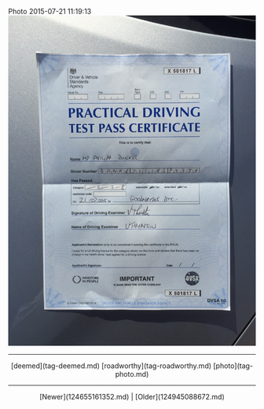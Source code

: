 <!--
title: Photo 2015-07-21 11
date: 2020-06-28T14:38:48.436Z
tags: deemed, roadworthy, photo
-->

Photo 2015-07-21 11:19:13
![](124655255762-0.jpg)

<!--BOTTOM-POST-NAVIGATION-->
---

<center>[deemed](tag-deemed.md) [roadworthy](tag-roadworthy.md) [photo](tag-photo.md)</center>

---

<center>[Newer](124655161352.md) | [Older](124945088672.md)</center>